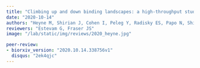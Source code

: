 ```yaml
---
title: "Climbing up and down binding landscapes: a high-throughput study of mutational effects in homologous protein-protein complexes"
date: "2020-10-14"
authors: "Heyne M, Shirian J, Cohen I, Peleg Y, Radisky ES, Papo N, Shifman JM"
reviewers: "Estevam G, Fraser JS"
image: "/lab/static/img/reviews/2020_heyne.jpg"

peer-review:
- biorxiv_version: "2020.10.14.338756v1"
  disqus: "2ek4qjc"
---
```

